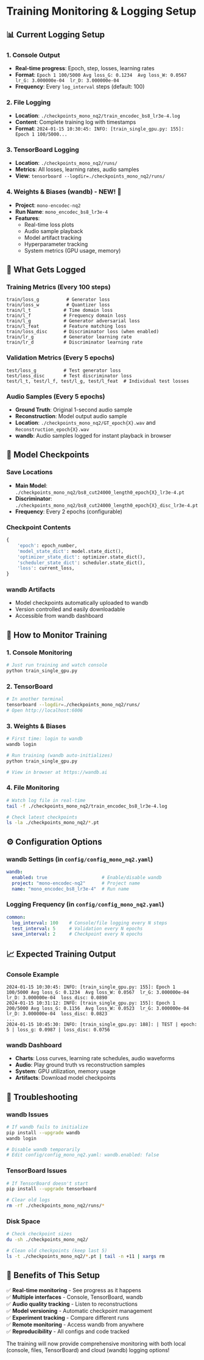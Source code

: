 # Training Monitoring & Logging Setup

## 📊 **Current Logging Setup**

### **1. Console Output**
- **Real-time progress**: Epoch, step, losses, learning rates
- **Format**: `Epoch 1 100/5000	Avg loss_G: 0.1234	Avg loss_W: 0.0567	lr_G: 3.000000e-04	lr_D: 3.000000e-04`
- **Frequency**: Every `log_interval` steps (default: 100)

### **2. File Logging**
- **Location**: `./checkpoints_mono_nq2/train_encodec_bs8_lr3e-4.log`
- **Content**: Complete training log with timestamps
- **Format**: `2024-01-15 10:30:45: INFO: [train_single_gpu.py: 155]: Epoch 1 100/5000...`

### **3. TensorBoard Logging**
- **Location**: `./checkpoints_mono_nq2/runs/`
- **Metrics**: All losses, learning rates, audio samples
- **View**: `tensorboard --logdir=./checkpoints_mono_nq2/runs/`

### **4. Weights & Biases (wandb) - NEW! 🎉**
- **Project**: `mono-encodec-nq2`
- **Run Name**: `mono_encodec_bs8_lr3e-4`
- **Features**:
  - Real-time loss plots
  - Audio sample playback
  - Model artifact tracking
  - Hyperparameter tracking
  - System metrics (GPU usage, memory)

## 🎯 **What Gets Logged**

### **Training Metrics (Every 100 steps)**
```
train/loss_g          # Generator loss
train/loss_w          # Quantizer loss  
train/l_t            # Time domain loss
train/l_f            # Frequency domain loss
train/l_g            # Generator adversarial loss
train/l_feat         # Feature matching loss
train/loss_disc      # Discriminator loss (when enabled)
train/lr_g           # Generator learning rate
train/lr_d           # Discriminator learning rate
```

### **Validation Metrics (Every 5 epochs)**
```
test/loss_g          # Test generator loss
test/loss_disc       # Test discriminator loss
test/l_t, test/l_f, test/l_g, test/l_feat  # Individual test losses
```

### **Audio Samples (Every 5 epochs)**
- **Ground Truth**: Original 1-second audio sample
- **Reconstruction**: Model output audio sample
- **Location**: `./checkpoints_mono_nq2/GT_epoch{X}.wav` and `Reconstruction_epoch{X}.wav`
- **wandb**: Audio samples logged for instant playback in browser

## 💾 **Model Checkpoints**

### **Save Locations**
- **Main Model**: `./checkpoints_mono_nq2/bs8_cut24000_length0_epoch{X}_lr3e-4.pt`
- **Discriminator**: `./checkpoints_mono_nq2/bs8_cut24000_length0_epoch{X}_disc_lr3e-4.pt`
- **Frequency**: Every 2 epochs (configurable)

### **Checkpoint Contents**
```python
{
    'epoch': epoch_number,
    'model_state_dict': model.state_dict(),
    'optimizer_state_dict': optimizer.state_dict(),
    'scheduler_state_dict': scheduler.state_dict(),
    'loss': current_loss,
}
```

### **wandb Artifacts**
- Model checkpoints automatically uploaded to wandb
- Version controlled and easily downloadable
- Accessible from wandb dashboard

## 🚀 **How to Monitor Training**

### **1. Console Monitoring**
```bash
# Just run training and watch console
python train_single_gpu.py
```

### **2. TensorBoard**
```bash
# In another terminal
tensorboard --logdir=./checkpoints_mono_nq2/runs/
# Open http://localhost:6006
```

### **3. Weights & Biases**
```bash
# First time: login to wandb
wandb login

# Run training (wandb auto-initializes)
python train_single_gpu.py

# View in browser at https://wandb.ai
```

### **4. File Monitoring**
```bash
# Watch log file in real-time
tail -f ./checkpoints_mono_nq2/train_encodec_bs8_lr3e-4.log

# Check latest checkpoints
ls -la ./checkpoints_mono_nq2/*.pt
```

## ⚙️ **Configuration Options**

### **wandb Settings** (in `config/config_mono_nq2.yaml`)
```yaml
wandb:
  enabled: true                    # Enable/disable wandb
  project: "mono-encodec-nq2"      # Project name
  name: "mono_encodec_bs8_lr3e-4"  # Run name
```

### **Logging Frequency** (in `config/config_mono_nq2.yaml`)
```yaml
common:
  log_interval: 100    # Console/file logging every N steps
  test_interval: 5     # Validation every N epochs  
  save_interval: 2     # Checkpoint every N epochs
```

## 📈 **Expected Training Output**

### **Console Example**
```
2024-01-15 10:30:45: INFO: [train_single_gpu.py: 155]: Epoch 1 100/5000	Avg loss_G: 0.1234	Avg loss_W: 0.0567	lr_G: 3.000000e-04	lr_D: 3.000000e-04	loss_disc: 0.0890
2024-01-15 10:31:12: INFO: [train_single_gpu.py: 155]: Epoch 1 200/5000	Avg loss_G: 0.1156	Avg loss_W: 0.0523	lr_G: 3.000000e-04	lr_D: 3.000000e-04	loss_disc: 0.0823
...
2024-01-15 10:45:30: INFO: [train_single_gpu.py: 188]: | TEST | epoch: 5 | loss_g: 0.0987 | loss_disc: 0.0756
```

### **wandb Dashboard**
- **Charts**: Loss curves, learning rate schedules, audio waveforms
- **Audio**: Play ground truth vs reconstruction samples
- **System**: GPU utilization, memory usage
- **Artifacts**: Download model checkpoints

## 🔧 **Troubleshooting**

### **wandb Issues**
```bash
# If wandb fails to initialize
pip install --upgrade wandb
wandb login

# Disable wandb temporarily
# Edit config/config_mono_nq2.yaml: wandb.enabled: false
```

### **TensorBoard Issues**
```bash
# If TensorBoard doesn't start
pip install --upgrade tensorboard

# Clear old logs
rm -rf ./checkpoints_mono_nq2/runs/*
```

### **Disk Space**
```bash
# Check checkpoint sizes
du -sh ./checkpoints_mono_nq2/

# Clean old checkpoints (keep last 5)
ls -t ./checkpoints_mono_nq2/*.pt | tail -n +11 | xargs rm
```

## 🎉 **Benefits of This Setup**

✅ **Real-time monitoring** - See progress as it happens  
✅ **Multiple interfaces** - Console, TensorBoard, wandb  
✅ **Audio quality tracking** - Listen to reconstructions  
✅ **Model versioning** - Automatic checkpoint management  
✅ **Experiment tracking** - Compare different runs  
✅ **Remote monitoring** - Access wandb from anywhere  
✅ **Reproducibility** - All configs and code tracked  

The training will now provide comprehensive monitoring with both local (console, files, TensorBoard) and cloud (wandb) logging options!
